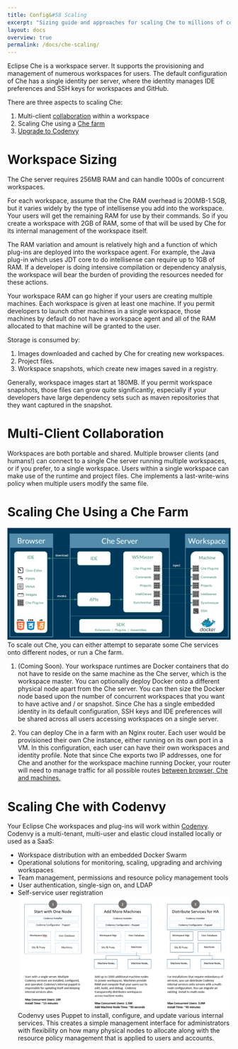 ```yaml
---
title: Config&#58 Scaling
excerpt: "Sizing guide and approaches for scaling Che to millions of concurrent developers"
layout: docs
overview: true
permalink: /docs/che-scaling/
---
```

Eclipse Che is a workspace server. It supports the provisioning and management of numerous workspaces for users. The default configuration of Che has a single identity per server, where the identity manages IDE preferences and SSH keys for workspaces and GitHub.

There are three aspects to scaling Che:
1. Multi-client [collaboration](https://eclipse-che.readme.io/docs/scaling#multi-user-collaboration) within a workspace
2. Scaling Che using a [Che farm](https://eclipse-che.readme.io/docs/scaling#scaling-che-using-a-che-farm)
3. [Upgrade to Codenvy](https://eclipse-che.readme.io/docs/scaling#scaling-che-with-codenvy)
# Workspace Sizing  
The Che server requires 256MB RAM and can handle 1000s of concurrent workspaces.

For each workspace, assume that the Che RAM overhead is 200MB-1.5GB, but it varies widely by the type of intellisense you add into the workspace. Your users will get the remaining RAM for use by their commands. So if you create a workspace with 2GB of RAM, some of that will be used by Che for its internal management of the workspace itself.

The RAM variation and amount is relatively high and a function of which plug-ins are deployed into the workspace agent. For example, the Java plug-in which uses JDT core to do intellisense can require up to 1GB of RAM.  If a developer is doing intensive compilation or dependency analysis, the workspace will bear the burden of providing the resources needed for these actions.

Your workspace RAM can go higher if your users are creating multiple machines. Each workspace is given at least one machine. If you permit developers to launch other machines in a single workspace, those machines by default do not have a workspace agent and all of the RAM allocated to that machine will be granted to the user.

Storage is consumed by:
1. Images downloaded and cached by Che for creating new workspaces.
2. Project files.
3. Workspace snapshots, which create new images saved in a registry.

Generally, workspace images start at 180MB. If you permit workspace snapshots, those files can grow quite significantly, especially if your developers have large dependency sets such as maven repositories that they want captured in the snapshot.
# Multi-Client Collaboration  
Workspaces are both portable and shared. Multiple browser clients (and humans!) can connect to a single Che server running multiple workspaces, or if you prefer, to a single workspace. Users within a single workspace can make use of the runtime and project files. Che implements a last-write-wins policy when multiple users modify the same file.
# Scaling Che Using a Che Farm  

![Capture_.PNG](images/Capture_.PNG)
To scale out Che, you can either attempt to separate some Che services onto different nodes, or run a Che farm.

1.  (Coming Soon). Your workspace runtimes are Docker containers that do not have to reside on the same machine as the Che server, which is the workspace master. You can optionally deploy Docker onto a different physical node apart from the Che server. You can then size the Docker node based upon the number of concurrent workspaces that you want to have active and / or snapshot. Since Che has a single embedded identity in its default configuration, SSH keys and IDE preferences will be shared across all users accessing workspaces on a single server.

2.  You can deploy Che in a farm with an Nginx router. Each user would be provisioned their own Che instance, either running on its own port in a VM. In this configuration, each user can have their own workspaces and identity profile. Note that since Che exports two IP addresses, one for Che and another for the workspace machine running Docker, your router will need to manage traffic for all possible routes [between browser, Che and machines.](doc:networking)
# Scaling Che with Codenvy  
Your Eclipse Che workspaces and plug-ins will work within [Codenvy](http://codenvy.com). Codenvy is a multi-tenant, multi-user and elastic cloud installed locally or used as a SaaS:
* Workspace distribution with an embedded Docker Swarm
* Operational solutions for monitoring, scaling, upgrading and archiving workspaces
* Team management, permissions and resource policy management tools
* User authentication, single-sign on, and LDAP
* Self-service user registration
![ScaleCodenvy.PNG](images/ScaleCodenvy.PNG)
Codenvy uses Puppet to install, configure, and update various internal services. This creates a simple management interface for administrators with flexibility on how many physical nodes to allocate along with the resource policy management that is applied to users and accounts.
